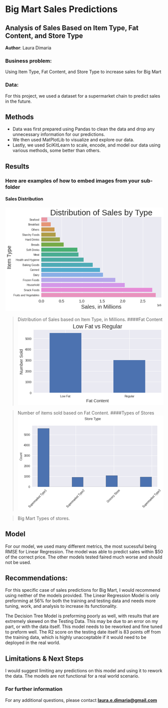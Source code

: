  # Big Mart Sales Predictions
## Analysis of Sales Based on Item Type, Fat Content, and Store Type

**Author**: Laura Dimaria

### Business problem:

Using Item Type, Fat Content, and Store Type to increase sales for Big Mart


### Data:
For this project, we used a dataset for a supermarket chain to predict sales in the future.


## Methods
- Data was first prepared using Pandas to clean the data and drop any unnecessary information for our predictions.
- We then used MatPlotLib to visualize and explore our data.
- Lastly, we used SciKitLearn to scale, encode, and model our data using various methods, some better than others.

## Results

### Here are examples of how to embed images from your sub-folder


#### Sales Distribution
![Distribution Type](Distribution_Type.png)

> Distribution of Sales based on Item Type, in Millions.
####Fat Content
![Fat Content](Fat_Content.png)

>Number of items sold based on Fat Content.
####Types of Stores
![Store Type](Store_Type.png)

>Big Mart Types of stores.


## Model
For our model, we used many different metrics, the most sucessful being RMSE for Linear Regression. The model was able to predict sales within $50 of the correct price. The other models tested faired much worse and should not be used.


## Recommendations:

For this specific case of sales predictions for Big Mart, I would recommend using neither of the models provided. The Linear Regression Model is only preforming at 56% for both the training and testing data and needs more tuning, work, and analysis to increase its functionality.

The Decision Tree Model is preforming poorly as well, with results that are extremely skewed on the Testing Data. This may be due to an error on my part, or with the data itself. This model needs to be reworked and fine tuned to preform well. The R2 score on the testing date itself is 83 points off from the training data, which is highly unacceptable if it would need to be deployed in the real world.


## Limitations & Next Steps

I would suggest limiting any predictions on this model and using it to rework the data. The models are not functional for a real world scenario.


### For further information


For any additional questions, please contact **laura.e.dimaria@gmail.com**
